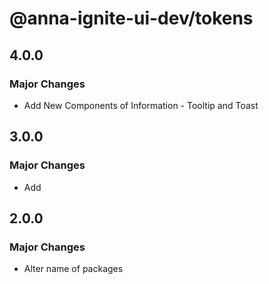 # @anna-ignite-ui-dev/tokens

## 4.0.0

### Major Changes

- Add New Components of Information - Tooltip and Toast

## 3.0.0

### Major Changes

- Add

## 2.0.0

### Major Changes

- Alter name of packages
